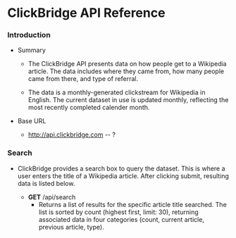 # ClickBridge API Reference

### **Introduction**

  - Summary
    - The ClickBridge API presents data on how people get to a Wikipedia article. The data includes where they came from, how many people came from there, and type of referral. 
  
    - The data is a monthly-generated clickstream for Wikipedia in English. The current dataset in use is updated monthly, reflecting the most recently completed calender month.
  
  - Base URL 
    - http://api.clickbridge.com -- ?


### **Search**

  - ClickBridge provides a search box to query the dataset. This is where a user enters the title of a Wikipedia article. After clicking submit, resulting data is listed below.
 
    - **GET** /api/search
      - Returns a list of results for the specific article title searched. The list is sorted by count (highest first, limit: 30), returning associated data in four categories (count, current article, previous article, type).

